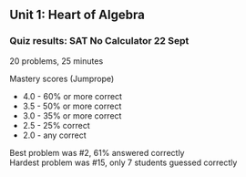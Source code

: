 ## Unit 1: Heart of Algebra

### Quiz results: SAT No Calculator 22 Sept

20 problems, 25 minutes

Mastery scores (Jumprope)
 * 4.0 - 60% or more correct
 * 3.5 - 50% or more correct
 * 3.0 - 35% or more correct
 * 2.5 - 25% correct
 * 2.0 - any correct

 Best problem was \#2, 61\% answered correctly  
 Hardest problem was \#15, only 7 students guessed correctly